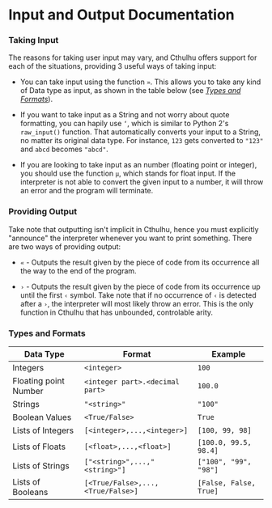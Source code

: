 # Input and Output Documentation

### Taking Input
  
The reasons for taking user input may vary, and Cthulhu offers support for each of the situations, providing 3 useful ways of taking input:
 
- You can take input using the function `»`. This allows you to take any kind of Data type as input, as shown in the table below (see *[Types and Formats](https://github.com/Mr-Xcoder/Cthulhu/blob/Readme.md-edits/Input-Output-Documetation.md#types-and-formats)*).

- If you want to take input as a String and not worry about quote formatting, you can hapily use `‘`, which is similar to Python 2's `raw_input()` function. That automatically converts your input to a String, no matter its original data type. For instance, `123` gets converted to `"123"` and `abcd` becomes `"abcd"`.

- If you are looking to take input as an number (floating point or integer), you should use the function `µ`, which stands for float input. If the interpreter is not able to convert the given input to a number, it will throw an error and the program will terminate.

### Providing Output

Take note that outputting isn't implicit in Cthulhu, hence you must explicitly "announce" the interpreter whenever you want to print something. There are two ways of providing output:

- `«` - Outputs the result given by the piece of code from its occurrence all the way to the end of the program. 

- `›` - Outputs the result given by the piece of code from its occurrence up until the first `‹` symbol. Take note that if no occurrence of `‹` is detected after a `›`, the interpreter will most likely throw an error. This is the only function in Cthulhu that has unbounded, controlable arity.

### Types and Formats

Data Type |  Format  |  Example
 ---------|----------|-----------
Integers|`<integer>`|`100`
Floating point Number|`<integer part>.<decimal part>`|`100.0`
Strings|`"<string>"`|`"100"`
Boolean Values|`<True/False>`|`True`
Lists of Integers|`[<integer>,...,<integer>]`|`[100, 99, 98]`
Lists of Floats|`[<float>,...,<float>]`|`[100.0, 99.5, 98.4]`
Lists of Strings|`["<string>",...,"<string>"]`|`["100", "99", "98"]`
Lists of Booleans|`[<True/False>,...,<True/False>]`|`[False, False, True]`
